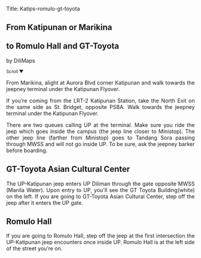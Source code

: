 Title: Katips-romulo-gt-toyota

<section id='cover' class='cover active'>
<h1> From Katipunan or Marikina <br><br>to Romulo Hall and GT-Toyota</h1>
<p align='justify'>by DiliMaps </p>
<small class='scroll'>Scroll ▼</small>
</section>

<section id='marikina'>
<p align='justify'>From Marikina, alight at Aurora Blvd corner Katipunan and walk towards the jeepney terminal under the Katipunan Flyover.
</p>
</section>

<section id='lrt2'>
<p align='justify'>If you’re coming from the LRT-2 Katipunan Station, take the North Exit on the same side as St. Bridget, opposite PSBA. Walk towards the jeepney terminal under the Katipunan Flyover.
</p>
</section>

<section id='katips'>
<p align='justify'>There are two queues calling UP at the terminal. Make sure you ride the jeep which goes inside the campus (the jeep line closer to Ministop). The other jeep line (farther from Ministop) goes to Tandang Sora passing through MWSS and will not go inside UP. To be sure, ask the jeepney barker before boarding.
</p>
</section>


<section id='gt-toyota'>
<h1> GT-Toyota Asian Cultural Center </h1>
<p align='justify'>The UP-Katipunan jeep enters UP Diliman through the gate opposite MWSS (Manila Water). Upon entry to UP, you'll see the GT Toyota Building(white) on the left. If you are going to GT-Toyota Asian Cultural Center, step off the jeep after it enters the UP gate.
</section>

<section id='romulo'>
<h1> Romulo Hall</h1>
<p align='justify'>If you are going to Romulo Hall, step off the jeep at the first intersection the UP-Katipunan jeep encounters once inside UP. Romulo Hall is at the left side of the street you’re on.
</p>
</section>